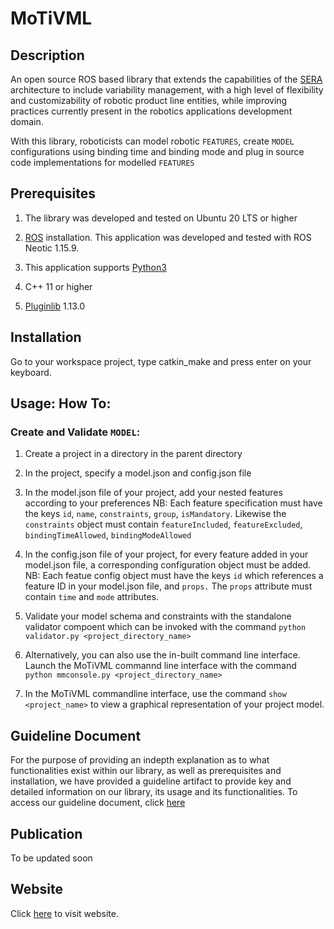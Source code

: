 # MoTiVML

## Description

An open source ROS based library that extends the capabilities of the [SERA](https://www.cse.chalmers.se/~bergert/paper/2018-icsa-sera.pdf) architecture to include variability management, with a high level of flexibility and customizability of robotic product line entities, while improving practices currently present in the robotics applications development domain.

With this library, roboticists can model robotic `FEATURES`, create `MODEL` configurations using binding time and binding mode and plug in source code implementations for modelled `FEATURES`

## Prerequisites

1. The library was developed and tested on Ubuntu 20 LTS or higher

2. [ROS](http://wiki.ros.org/ROS/Installation) installation. This application was developed and tested with ROS Neotic 1.15.9.

3. This application supports [Python3](https://www.python.org/)

4. C++ 11 or higher

5. [Pluginlib](http://wiki.ros.org/pluginlib) 1.13.0

## Installation

Go to your workspace project, type catkin_make and press enter on your keyboard.

## Usage: How To:

### Create and Validate `MODEL`:

1. Create a project in a directory in the parent directory
2. In the project, specify a model.json and config.json file
3. In the model.json file of your project, add your nested features according to your preferences
NB: Each feature specification must have the keys `id`, `name`, `constraints`, `group`, `isMandatory`. Likewise the `constraints`
object must contain `featureIncluded`, `featureExcluded`, `bindingTimeAllowed`, `bindingModeAllowed`
4. In the config.json file of your project, for every feature added in your model.json file, a corresponding configuration object must be added.
NB: Each featue config object must have the keys `id` which references a feature ID in your model.json file, and `props.` The `props` attribute must contain `time` and `mode` attributes.

5. Validate your model schema and constraints with the standalone validator compoent which can be invoked with the command `python validator.py <project_directory_name>`
6. Alternatively, you can also use the in-built command line interface. Launch the MoTiVML commannd line interface with the command `python mmconsole.py <project_directory_name>`
7. In the MoTiVML commandline interface,  use the command `show <project_name>` to view a graphical representation of your project model.

## Guideline Document
For the purpose of providing an indepth explanation as to what functionalities exist within our library, as well as prerequisites and installation, we have provided a guideline artifact to provide key and detailed information on our library, its usage and its functionalities. To access our guideline document, click [here](https://github.com/SergioGarG/sera-extension/tree/master/documents/guidelineDoc/main.pdf)

## Publication
To be updated soon

## Website
Click [here](https://sites.google.com/view/sled-dsl/home) to visit website.

